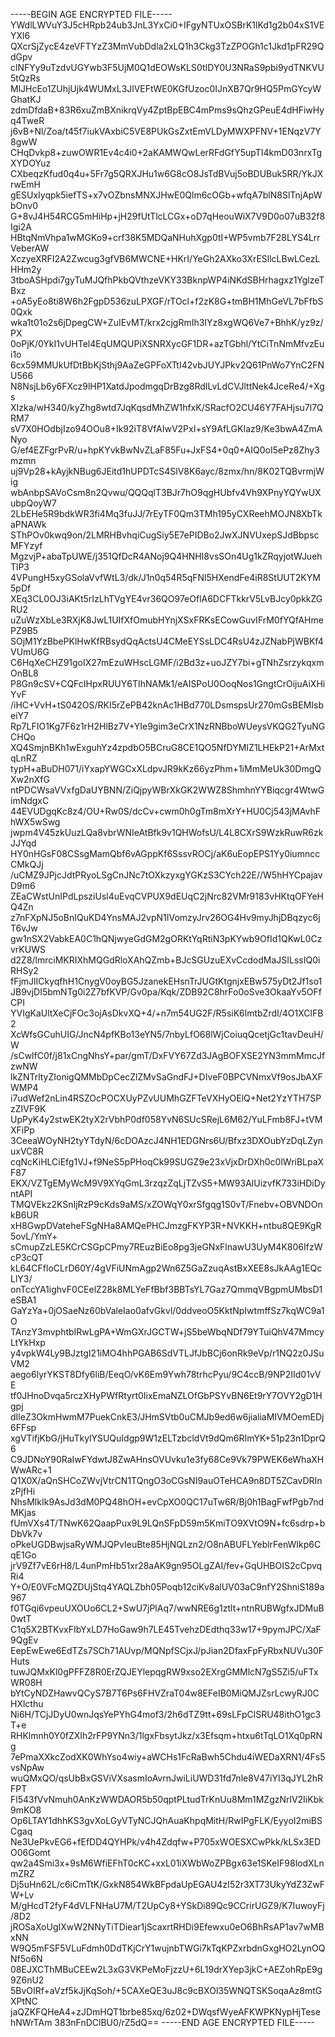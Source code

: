 -----BEGIN AGE ENCRYPTED FILE-----
YWdlLWVuY3J5cHRpb24ub3JnL3YxCi0+IFgyNTUxOSBrK1lKd1g2b04xS1VEYXl6
QXcrSjZycE4zeVFTYzZ3MmVubDdla2xLQ1h3Ckg3TzZPOGh1c1Jkd1pFR29QdGpv
clNFYy9uTzdvUGYwb3F5UjM0Q1dEOWsKLS0tIDY0U3NRaS9pbi9ydTNKVU5tQzRs
MlJHcEo1ZUhjUjk4WUMxL3JlVEFtWE0KGfUzoc0IJnXB7Qr9HQ5PmGYcyWGhatKJ
zdmDfdaB+83R6xuZmBXnikrqVy4ZptBpEBC4mPms9sQhzGPeuE4dHFiwHyq4TweR
j6vB+Nl/Zoa/t45f7iukVAxbiC5VE8PUkGsZxtEmVLDyMWXPFNV+1ENqzV7Y8gwW
CHqDvkp8+zuwOWR1Ev4c4i0+2aKAMWQwLerRFdGfY5upTI4kmD03nrxTgXYDOYuz
CXbeqzKfud0q4u+5Fr7g5QRXJHu1w6G8cO8JsTdBVuj5oBDUBuk5RR/YkJXrwEmH
gESUxIyqpk5iefTS+x7vOZbnsMNXJHwE0Qlm6cOGb+wfqA7blN8SlTnjApWbOnv0
G+8vJ4H54RCG5mHiHp+jH29fUtTlcLCGx+oD7qHeouWiX7V9D0o07uB32f8Igi2A
HBtqNmVhpa1wMGKo9+crf38K5MDQaNHuhXgp0tI+WP5vmb7F28LYS4LrrVeberAW
XczyeXRFI2A2Zwcug3gfVB6MWCNE+HKrI/YeGh2AXko3XrESllcLBwLCezLHHm2y
3tboASHpdi7gyTuMJQfhPkbQVthzeVKY33BknpWP4iNKdSBHrhagxz1YglzeTBxz
+oA5yEo8ti8W6h2FgpD536zuLPXGF/rTOcl+f2zK8G+tmBH1MhGeVL7bFfbS0Qxk
wka1t01o2s6jDpegCW+ZuIEvMT/krx2cjgRmIh3IYz8xgWQ6Ve7+BhhK/yz9z/PX
0oPjK/0YkI1vUHTel4EqUMQUPiXSNRXycGF1DR+azTGbhl/YtCiTnNmMfvzEui1o
6cx59MMUkUfDtBbKjSthj9AaZeGPFoXTtI42vbJUYJPkv2Q61PnWo7YnC2FNU566
N8NsjLb6y6FXcz9lHP1XatdJpodmgqDrBzg8RdILvLdCVJlttNek4JceRe4/+Xgs
XIzka/wH340/kyZhg8wtd7JqKqsdMhZW1hfxK/SRacfO2CU46Y7FAHjsu7l7QRM7
sV7X0HOdbjIzo94OOu8+Ik92iT8VfAIwV2PxI+sY9AfLGKIaz9/Ke3bwA4ZmANyo
G/ef4EZFgrPvR/u+hpKYvkBwNvZLaF85Fu+JxFS4+0q0+AIQ0oI5ePz8Zhy3mzmn
uj9Vp28+kAyjkNBug6JEitd1hUPDTcS4SlV8K6ayc/8zmx/hn/8K02TQBvrmjWig
wbAnbpSAVoCsm8n2Qvwu/QQQqlT3BJr7hO9qgHUbfv4Vh9XPnyYQYwUXubpQoyW7
2LbEHe5R9bdkWR3fi4Mq3fuJJ/7rEyTF0Qm3TMh195yCXReehMOJN8XbTkaPNAWk
SThPOv0kwq9on/2LMRHBvhqiCugSiy5E7ePIDBo2JwXJNVUxepSJdBbpscMFYzyf
MgzvjP+abaTpUWE/j351QfDcR4ANoj9Q4HNHI8vsSOn4Ug1kZRqyjotWJuehTlP3
4VPungH5xyGSolaVvfWtL3/dk/J1n0q54R5qFNl5HXendFe4iR8StUUT2KYM5pDf
XEq3CL0OJ3iAKt5rIzLhTVgYE4vr36QO97eOflA6DCFTkkrV5LvBJcy0pkkZGRU2
uZuWzXbLe3RXjK8JwL1UIfXfOmubHYnjXSxFRKsECowGuvIFrM0fYQfAHmePZ9B5
SOjM1YzBbePKlHwKfRBsydQqActsU4CMeEYSsLDC4RsU4zJZNabPjWBKf4VUmU6G
C6HqXeCHZ91goIX27mEzuWHscLGMF/i2Bd3z+uoJZY7bi+gTNhZsrzykqxmOnBL8
P8Gn9cSV+CQFcIHpxRUUY6TIhNAMk1/eAISPoU0OoqNos1GngtCrOijuAiXHiYvF
/iHC+VvH+tS042OS/RKI5rZePB42knAc1HBd770LDsmspsUr270mGsBEMIsbeiY7
Rp7LFIO1Kg7F6z1rH2HlBz7V+YIe9gim3eCrX1NzRNBboWUeysVKQG2TyuNGCHQo
XQ4SmjnBKh1wExguhYz4zpdbO5BCruG8CE1QO5NfDYMIZ1LHEkP21+ArMxtqLnRZ
typH+aBuDH071/iYxapYWGCxXLdpvJR9kKz66yzPhm+1iMmMeUk30DmgQXw2nXfG
ntPDCWsaVVxfgDaUYBNN/ZiQjpyWBrXkGK2WWZ8ShmhnYYBiqcgr4WtwGimNdgxC
44EVUDgqKc8z4/OU+Rw0S/dcCv+cwm0h0gTm8mXrY+HU0Cj543jMAvhFhWX5wSwg
jwpm4V45zkUuzLQa8vbrWNIeAtBfk9v1QHWofsU/L4L8CXrS9WzkRuwR6zkJJYqd
HY0nHGsF08CSsgMamQbf6vAGppKf6SssvROCj/aK6uEopEPS1Yy0iumnccCMkQJj
/uCMZ9JPjcJdtPRyoLSgCnJNc7tOXkzyxgYGKzS3CYch22E//W5hHYCpajavD9m6
ZEaCWstUnIPdLpsziUsl4uEvqCVPUX9dEUqC2jNrc82VMr9183vHKtqOFYeHQ4Zn
z7nFXpNJ5oBnIQuKD4YnsMAJ2vpN1IVomzyJrv26OG4Hv9myJhjDBqzyc6jT6vJw
gw1nSX2VabkEA0C1hQNjwyeGdGM2gORKtYqRtiN3pKYwb9OfId1QKwL0CzvrKUWS
d2Z8/lmrciMKRIXhMQGdRloXAhQZmb+BJcSGUzuEXvCcdodMaJSILssIQ0iRHSy2
fFjmJlICkyqfhH1CnygV0oyBG5JzanekEHsnTrJUGtKtgnjxEBw575yDt2Jf1so1
JB9vjDI5bmNTg0i2Z7bfKVP/Gv0pa/Kqk/ZDB92C8hrFo0oSve3OkaaYv5OFfCPI
YVIgKaUltXeCjFOc3ojAsDkvXQ+4/+n7m54UG2F/R5siK6lmtbZrdI/4O1XClFB2
XcWfsGCuhUIG/JncN4pfKBo13eYN5/7nbyLfO68lWjCoiuqQcetjGc1tavDeuH/W
/sCwlfC0f/j81xCngNhsY+par/gmT/DxFVY67Zd3JAgBOFXSE2YN3mmMmcJfzwNW
lkZNTrltyZIonigQMMbDpCecZlZMvSaGndFJ+DIveF0BPCVNmxVf9osJbAXFWMP4
i7udWef2nLin4RSZOcPOCXUyPZvUUMhGZFTeVXHyOElQ+Net2YzYTH7SPzZIVF9K
UpPyK4y2stwEK2tyX2rVbhP0df058YvN6SUcSRejL6M62/YuLFmb8FJ+tVMXFiPp
3CeeaWOyNH2tyYTdyN/6cDOAzcJ4NH1EDGNrs6U/Bfxz3DXOubYzDqLZynuxVC8R
cqNcKiHLCiEfg1VJ+f9NeS5pPHoqCk99SUGZ9e23xVjxDrDXh0c0lWriBLpaXF87
EKX/VZTgEMyWcM9V9XYqGmL3rzqzZqLjTZvS5+MW93AlUizvfK733iHDiDyntAPI
TMQVEkz2KSnIjRzP9cKds9aMS/xZOWqY0xrSfgqg1S0vT/Fnebv+OBVNDOnkB6UR
xH8GwpDVateheFSgNHa8AMQePHCJmzgFKYP3R+NVKKH+ntbu8QE9KgR5ovL/YmY+
sCmupZzLE5KCrCSGpCPmy7REuzBiEo8pg3jeGNxFlnawU3UyM4K806IfzWcP3cQT
kL64CFfloCLrD60Y/4gVFiUNmAgp2Wn6Z5GaZzuqAstBxXEE8sJkAAg1EQcLlY3/
onTccYA1ighvF0CEelZ28k8MLYeFfBbf3BBTsYL7Gaz7QmmqVBgpmUMbsD1eSBA1
GaYzYa+0jOSaeNz60bValeIao0afvGkvl/0ddveoO5KktNpIwtmffSz7kqWC9a1O
TAnzY3mvphtbIRwLgPA+WmGXrJGCTW+jS5beWbqNDf79YTuiQhV47MmcyLtYkHxp
y4vpkW4Ly9BJztgI21iMO4hhPGAB6SdVTLJfJbBCj6onRk9eVp/r1NQ2z0JSuVM2
aego6lyrYKST8Dfy6liB/EeqO/vK6Em9Ywh78trhcPyu/9C4ccB/9NP2IId01vVE
tf0JHnoDvqa5rczXHyPWfRtyrt0IixEmaNZLOfGbPSYvBN6Et9rY7OVY2gD1Hgpj
dIleZ3OkmHwmM7PuekCnkE3/JHmSVtb0uCMJb9ed6w6jialiaMIVMOemEDj6FFsp
xgVTifjKbG/jHuTkylYSUQuIdgp9W1zELTzbcldVt9dQm6RImYK+51p23n1DprQ6
C9JDNoY90RaIwFYdwtJ8ZwAHnsOVUvku1e3fy68Ce9Vk79PWEK6eWhaXHWwARc+1
Q1X0X/aQnSHCoZWvjVtrCN1TQngO3oCGsNI9auOTeHCA9n8DT5ZCavDRInzPjfHi
NhsMlkIk9AsJd3dM0PQ48hOH+evCpXO0QC17uTw6R/Bj0h1BagFwfPgb7ndMKjas
fUmVXs4T/TNwK62QaapPux9L9LQnSFpD59m5KmiTO9XVtO9N+fc6sdrp+bDbVk7v
oPkeUGDBwjsaRyWMJQPvIeuBte85HjNQLzn2/O8nABUFLYeblrFenWIkp6CqE1Go
jrV9Zf7vE6rH8/L4unPmHb51xr28aAK9gn95OLgZAI/fev+GqUHBOIS2cCpvqRi4
Y+O/E0VFcMQZDUjStq4YAQLZbh05Poqb12ciKv8alUV03aC9nfY2ShniS189a967
f0TGqi6vpeuUXOUo6CL2+SwU7jPlAq7/wwNRE6g1ztlt+ntnRUBWgfxJDMuB0wtT
C1q5X2BTKvxFIbYxLD7HoGaw9h7LE45TvehzDEdthq33w17+9pymJPC/XaF9QgEv
EepEwEwe6EdTZs7SCh71AUvp/MQNpfSCjxJ/pJian2DfaxFpFyRbxNUVu30FHuts
tuwJQMxKl0gPFFZ8R0ErZQJEYlepqgRW9xso2EXrgGMMlcN7gS5Zi5/uFTxWR08H
bYtCyNDZHawvQCyS7B7T6Ps6FHVZraT04w8EFeIB0MiQMJZsrLcwyRJ0CHXlcthu
Ni6H/TCjJDyU0wnJqsYePYhG4mof3/2h6dTZ9tt+69sLFpClSRU48ithO1gc3T+e
RHKlmnh0Y0fZXIh2rFP9YNn3/1lgxFbsytJkz/x3Efsqm+htxu6tTqLO1Xq0pRNg
7ePmaXXkcZodXK0WhYso4wiy+aWCHs1FcRaBwh5Chdu4iWEDaXRN1/4Fs5vsNpAw
wuQMxQO/qsUbBxGSViVXsasmIoAvrnJwiLiUWD31fd7nle8V47iYI3qJYL2hRFPT
Fl543fVvNmuh0AnKzWWDAOR5b50qptPLtudTrKnUu8Mm1MZgzNrlV2IiKbk9mKO8
Op6LTAY1dhhKS3gvXoLGyVTyNCJQhAuaKhpqMitH/RwIPgFLK/EyyoI2miBSCgaq
Ne3UePkvEG6+fEfDD4QYHPk/v4h4Zdqfw+P705xWOESXCwPkk/kLSx3EDO06Gomt
qw2a4Smi3x+9sM6WfiEFhT0cKC+xxL01iXWbWoZPBgx63e1SKeIF98lodXLnmZRZ
Dj5uHn62L/c6iCmTtK/GxkN854WkBFpdaUpEGAU4zI52r3XT73UkyYdZ3ZwFW+Lv
M/gHcdT2fyF4dVLFNHaU7M/T2UpCy8+YSkDi89Qc9CCrirUGZ9/K7IuwoyFj/8D2
jROSaXoUgIXwW2NNyTiTDiear1jScaxrtRHDi9Efewxu0eO6BhRsAP1av7wMBxNN
W9Q5mFSF5VLuFdmh0DdTKjCrY1wujnbTWGi7kTqKPZxrbdnGxgHO2LynOQNf5o6N
08EJXCThMBuCEEw2L3xG3VKPeMoFjzzU+6L19drXYep3jkC+AEZohRpE9g9Z6nU2
5BvOIRf+aVzf5kJjKqSoh/+5CAXeQE3uJ8c9cBXOl35WNQTSKSoqaAz8mtGXPtNC
jaQZKFQHeA4+zJDmHQT1brbe85xq/6z02+DWqsfWyeAFKWPKNypHjTesehNWrTAm
383nFnDClBU0/rZ5dQ==
-----END AGE ENCRYPTED FILE-----
